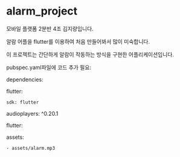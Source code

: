 # alarm_project

모바일 플랫폼 2분반
4조 김지량입니다.

알람 어플을 flutter를 이용하여 처음 만들어봐서 많이 미숙합니다.

이 프로젝트는 간단하게 알람이 작동하는 방식을 구현한 어플리케이션입니다.

pubspec.yaml파일에 코드 추가 필요:

dependencies:

  flutter:
  
    sdk: flutter
    
  audioplayers: ^0.20.1

flutter:

  assets:
  
    - assets/alarm.mp3
